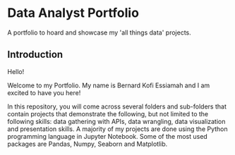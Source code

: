 # Data Analyst Portfolio
A portfolio to hoard and showcase my 'all things data' projects. 

## Introduction
Hello!

Welcome to my Portfolio. My name is Bernard Kofi Essiamah and I am excited to have you here!

In this repository, you will come across several folders and sub-folders that contain projects that demonstrate the following, but not limited to the following skills: data gathering with APIs, data wrangling, data visualization and presentation skills. A majority of my projects are done using the Python programming language in Jupyter Notebook. Some of the most used packages are Pandas, Numpy, Seaborn and Matplotlib.
